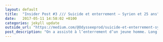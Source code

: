 ```yaml
---
layout: default
title:  "Insider Post #3 /// Suicide et enterrement — Syrien et 25 ans"
date:   2017-05-11 14:58:02 +0100
categories: jekyll update
outside_url: "https://medium.com/@Odysseeprod/suicide-et-enterrement-syrien-et-25-ans-3189e6a02681"
post_description: "On a assisté à l’enterrement d’un jeune homme. Long story short. Voir photos en bas."
---
```

